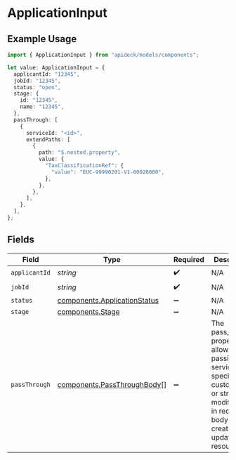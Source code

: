 # ApplicationInput

## Example Usage

```typescript
import { ApplicationInput } from "apideck/models/components";

let value: ApplicationInput = {
  applicantId: "12345",
  jobId: "12345",
  status: "open",
  stage: {
    id: "12345",
    name: "12345",
  },
  passThrough: [
    {
      serviceId: "<id>",
      extendPaths: [
        {
          path: "$.nested.property",
          value: {
            "TaxClassificationRef": {
              "value": "EUC-99990201-V1-00020000",
            },
          },
        },
      ],
    },
  ],
};
```

## Fields

| Field                                                                                                                                                   | Type                                                                                                                                                    | Required                                                                                                                                                | Description                                                                                                                                             | Example                                                                                                                                                 |
| ------------------------------------------------------------------------------------------------------------------------------------------------------- | ------------------------------------------------------------------------------------------------------------------------------------------------------- | ------------------------------------------------------------------------------------------------------------------------------------------------------- | ------------------------------------------------------------------------------------------------------------------------------------------------------- | ------------------------------------------------------------------------------------------------------------------------------------------------------- |
| `applicantId`                                                                                                                                           | *string*                                                                                                                                                | :heavy_check_mark:                                                                                                                                      | N/A                                                                                                                                                     | 12345                                                                                                                                                   |
| `jobId`                                                                                                                                                 | *string*                                                                                                                                                | :heavy_check_mark:                                                                                                                                      | N/A                                                                                                                                                     | 12345                                                                                                                                                   |
| `status`                                                                                                                                                | [components.ApplicationStatus](../../models/components/applicationstatus.md)                                                                            | :heavy_minus_sign:                                                                                                                                      | N/A                                                                                                                                                     | open                                                                                                                                                    |
| `stage`                                                                                                                                                 | [components.Stage](../../models/components/stage.md)                                                                                                    | :heavy_minus_sign:                                                                                                                                      | N/A                                                                                                                                                     |                                                                                                                                                         |
| `passThrough`                                                                                                                                           | [components.PassThroughBody](../../models/components/passthroughbody.md)[]                                                                              | :heavy_minus_sign:                                                                                                                                      | The pass_through property allows passing service-specific, custom data or structured modifications in request body when creating or updating resources. |                                                                                                                                                         |